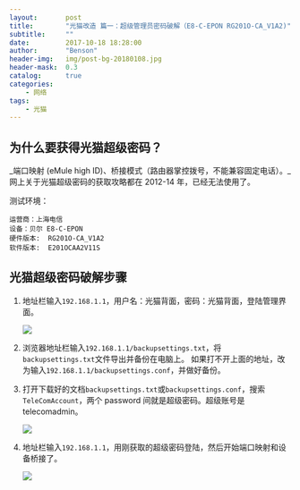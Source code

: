 ```yaml
---
layout:       post
title:        "光猫改造 篇一：超级管理员密码破解（E8-C-EPON RG201O-CA_V1A2)"
subtitle:     ""
date:         2017-10-18 18:28:00
author:       "Benson"
header-img:   img/post-bg-20180108.jpg
header-mask:  0.3
catalog:      true
categories:
    - 网络
tags:
    - 光猫
---
```

## 为什么要获得光猫超级密码？

_端口映射 (eMule high ID)、桥接模式（路由器掌控拨号，不能兼容固定电话）。_网上关于光猫超级密码的获取攻略都在 2012-14 年，已经无法使用了。

测试环境：
```text
运营商：上海电信
设备：贝尔 E8-C-EPON
硬件版本:  RG201O-CA_V1A2
软件版本:  E201OCAA2V11S
```

## 光猫超级密码破解步骤

1. 地址栏输入`192.168.1.1`，用户名：光猫背面，密码：光猫背面，登陆管理界面。

   ![](https://pic1.zhimg.com/v2-9e43bc86b9095f3f6c2cfa4bd58dcd68_r.jpg)

2. 浏览器地址栏输入`192.168.1.1/backupsettings.txt`，将`backupsettings.txt`文件导出并备份在电脑上。
   如果打不开上面的地址，改为输入`192.168.1.1/backupsettings.conf`，并做好备份。

3. 打开下载好的文档`backupsettings.txt`或`backupsettings.conf`，搜索`TeleComAccount`，两个 password 间就是超级密码。超级账号是 telecomadmin。

   ![](https://pic3.zhimg.com/v2-ee441dd18cc8e5f6303fdaef82b6d476_r.jpg)

4. 地址栏输入`192.168.1.1`，用刚获取的超级密码登陆，然后开始端口映射和设备桥接了。

   ![](https://pic1.zhimg.com/v2-31d6bb6b90be541c186a360fe2dd323c_r.jpg)
